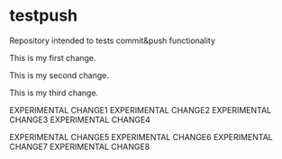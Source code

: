 # testpush
Repository intended to tests commit&amp;push functionality

This is my first change.

This is my second change.

This is my third change.

EXPERIMENTAL CHANGE1
EXPERIMENTAL CHANGE2
EXPERIMENTAL CHANGE3
EXPERIMENTAL CHANGE4

EXPERIMENTAL CHANGE5
EXPERIMENTAL CHANGE6
EXPERIMENTAL CHANGE7
EXPERIMENTAL CHANGE8
